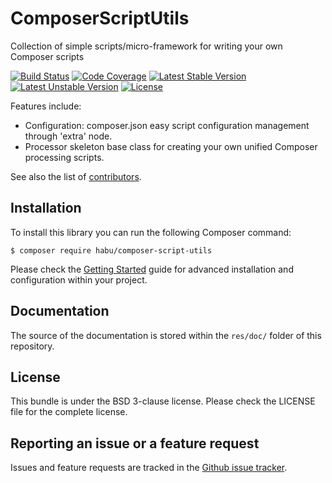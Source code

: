 # ComposerScriptUtils
Collection of simple scripts/micro-framework for writing your own Composer scripts

[![Build Status](https://travis-ci.org/habuio/ComposerScriptUtils.svg?branch=master)](https://travis-ci.org/habuio/ComposerScriptUtils) [![Code Coverage](https://scrutinizer-ci.com/g/habuio/ComposerScriptUtils/badges/coverage.png?b=master)](https://scrutinizer-ci.com/g/habuio/ComposerScriptUtils/?branch=master) [![Latest Stable Version](https://poser.pugx.org/habu/composer-script-utils/v/stable)](https://packagist.org/packages/habu/composer-script-utils) [![Latest Unstable Version](https://poser.pugx.org/habu/composer-script-utils/v/unstable)](https://packagist.org/packages/habu/composer-script-utils)  [![License](https://poser.pugx.org/habu/composer-script-utils/license)](https://packagist.org/packages/habu/composer-script-utils) 

Features include:

* Configuration: composer.json easy script configuration management through 'extra' node.
* Processor skeleton base class for creating your own unified Composer processing scripts.

See also the list of [contributors](https://github.com/habuio/ComposerScriptUtils/contributors).


## Installation

To install this library you can run the following Composer command:

```
$ composer require habu/composer-script-utils
```

Please check the [Getting Started](res/doc/index.rst) guide for advanced installation and configuration within your project.

## Documentation

The source of the documentation is stored within the `res/doc/` folder of this repository.

## License

This bundle is under the BSD 3-clause license. Please check the LICENSE file for the complete license.

## Reporting an issue or a feature request

Issues and feature requests are tracked in the [Github issue tracker](https://github.com/habuio/ComposerScriptUtils/issues).
